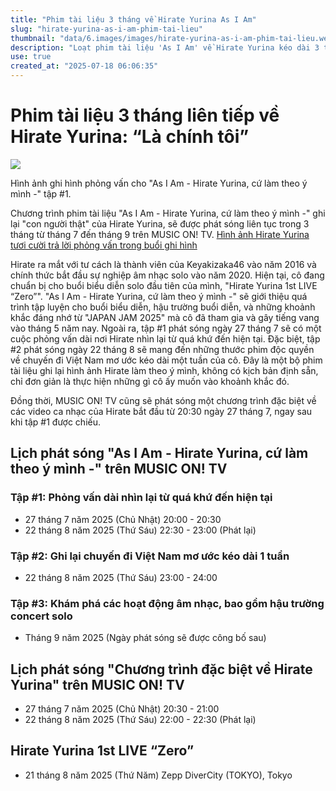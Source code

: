 ```yaml
---
title: "Phim tài liệu 3 tháng về Hirate Yurina As I Am"
slug: "hirate-yurina-as-i-am-phim-tai-lieu"
thumbnail: "data/6.images/images/hirate-yurina-as-i-am-phim-tai-lieu.webp"
description: "Loạt phim tài liệu 'As I Am' về Hirate Yurina kéo dài 3 tháng, ghi lại hình ảnh chân thật của cô, quá trình chuẩn bị concert và chuyến đi đến Việt Nam."
use: true
created_at: "2025-07-18 06:06:35"
---
```


# Phim tài liệu 3 tháng liên tiếp về Hirate Yurina: “Là chính tôi”

![](/images/20250717-00000088-natalien-000-1-view.webp)

Hình ảnh ghi hình phỏng vấn cho "As I Am - Hirate Yurina, cứ làm theo ý mình -" tập #1.

Chương trình phim tài liệu "As I Am - Hirate Yurina, cứ làm theo ý mình -" ghi lại "con người thật" của Hirate Yurina, sẽ được phát sóng liên tục trong 3 tháng từ tháng 7 đến tháng 9 trên MUSIC ON! TV.
[Hình ảnh Hirate Yurina tươi cười trả lời phỏng vấn trong buổi ghi hình](https://natalie.mu/music/gallery/news/632649/2642982?ref=ynews&place=inline)

Hirate ra mắt với tư cách là thành viên của Keyakizaka46 vào năm 2016 và chính thức bắt đầu sự nghiệp âm nhạc solo vào năm 2020. Hiện tại, cô đang chuẩn bị cho buổi biểu diễn solo đầu tiên của mình, "Hirate Yurina 1st LIVE “Zero”". "As I Am - Hirate Yurina, cứ làm theo ý mình -" sẽ giới thiệu quá trình tập luyện cho buổi biểu diễn, hậu trường buổi diễn, và những khoảnh khắc đáng nhớ từ "JAPAN JAM 2025" mà cô đã tham gia và gây tiếng vang vào tháng 5 năm nay. Ngoài ra, tập #1 phát sóng ngày 27 tháng 7 sẽ có một cuộc phỏng vấn dài nơi Hirate nhìn lại từ quá khứ đến hiện tại. Đặc biệt, tập #2 phát sóng ngày 22 tháng 8 sẽ mang đến những thước phim độc quyền về chuyến đi Việt Nam mơ ước kéo dài một tuần của cô. Đây là một bộ phim tài liệu ghi lại hình ảnh Hirate làm theo ý mình, không có kịch bản định sẵn, chỉ đơn giản là thực hiện những gì cô ấy muốn vào khoảnh khắc đó.

Đồng thời, MUSIC ON! TV cũng sẽ phát sóng một chương trình đặc biệt về các video ca nhạc của Hirate bắt đầu từ 20:30 ngày 27 tháng 7, ngay sau khi tập #1 được chiếu.

## Lịch phát sóng "As I Am - Hirate Yurina, cứ làm theo ý mình -" trên MUSIC ON! TV

### Tập #1: Phỏng vấn dài nhìn lại từ quá khứ đến hiện tại
- 27 tháng 7 năm 2025 (Chủ Nhật) 20:00 - 20:30
- 22 tháng 8 năm 2025 (Thứ Sáu) 22:30 - 23:00 (Phát lại)

### Tập #2: Ghi lại chuyến đi Việt Nam mơ ước kéo dài 1 tuần
- 22 tháng 8 năm 2025 (Thứ Sáu) 23:00 - 24:00

### Tập #3: Khám phá các hoạt động âm nhạc, bao gồm hậu trường concert solo
- Tháng 9 năm 2025 (Ngày phát sóng sẽ được công bố sau)

## Lịch phát sóng "Chương trình đặc biệt về Hirate Yurina" trên MUSIC ON! TV

- 27 tháng 7 năm 2025 (Chủ Nhật) 20:30 - 21:00
- 22 tháng 8 năm 2025 (Thứ Sáu) 22:00 - 22:30 (Phát lại)

## Hirate Yurina 1st LIVE “Zero”

- 21 tháng 8 năm 2025 (Thứ Năm) Zepp DiverCity (TOKYO), Tokyo